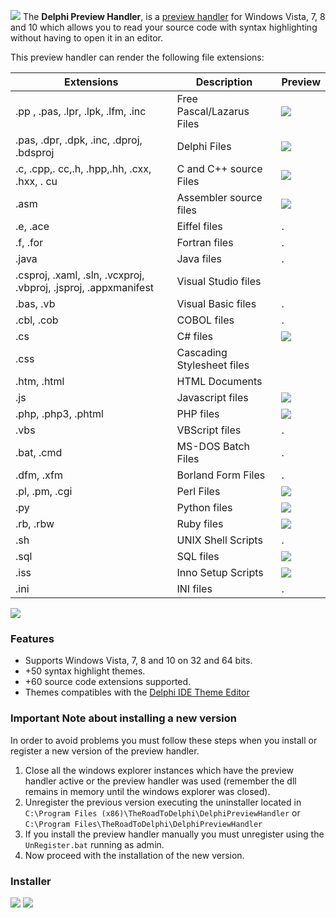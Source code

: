 ![](https://dl.dropboxusercontent.com/u/12733424/github/delphi-preview-handler/logo.png)
The **Delphi Preview Handler**, is a [preview handler](http://msdn.microsoft.com/en-us/magazine/cc163487.aspx) 
for Windows Vista, 7, 8 and 10 which allows you to read your source code with syntax highlighting 
without having to open it in an editor.

This preview handler can render the following file extensions:

Extensions | Description| Preview
------------ | ------------- | -------------
.pp , .pas, .lpr, .lpk, .lfm, .inc | Free Pascal/Lazarus Files | [![](https://dl.dropboxusercontent.com/u/12733424/Blog/Delphi%20Preview%20Handler/Images/fpc-Sample%20Files.png)](https://dl.dropboxusercontent.com/u/12733424/Blog/Delphi%20Preview%20Handler/Images/fpc-Sample%20Files.png)
.pas, .dpr, .dpk, .inc, .dproj, .bdsproj  | Delphi  Files | [![](https://dl.dropboxusercontent.com/u/12733424/Blog/Delphi%20Preview%20Handler/Images/Delphi-Sample%20Files.png)](https://dl.dropboxusercontent.com/u/12733424/Blog/Delphi%20Preview%20Handler/Images/Delphi-Sample%20Files.png)
.c, .cpp,. cc,.h, .hpp,.hh, .cxx, .hxx, . cu | C and C++ source Files | [![](https://dl.dropboxusercontent.com/u/12733424/Blog/Delphi%20Preview%20Handler/Images/c-Sample%20Files.png)](https://dl.dropboxusercontent.com/u/12733424/Blog/Delphi%20Preview%20Handler/Images/c-Sample%20Files.png)
.asm | Assembler source files | [![](https://dl.dropboxusercontent.com/u/12733424/Blog/Delphi%20Preview%20Handler/Images/Asm-Sample%20Files.png)](https://dl.dropboxusercontent.com/u/12733424/Blog/Delphi%20Preview%20Handler/Images/Asm-Sample%20Files.png)
.e, .ace | Eiffel files | .
.f, .for | Fortran files | .
.java | Java files | .
 .csproj, .xaml, .sln, .vcxproj, .vbproj, .jsproj, .appxmanifest | Visual Studio files |
.bas, .vb | Visual Basic files | .
.cbl, .cob | COBOL files | .
.cs | C# files | [![](https://dl.dropboxusercontent.com/u/12733424/Blog/Delphi%20Preview%20Handler/Images/cs-Sample%20Files.png)](https://dl.dropboxusercontent.com/u/12733424/Blog/Delphi%20Preview%20Handler/Images/cs-Sample%20Files.png)
.css | Cascading Stylesheet files |
.htm, .html | HTML Documents |
.js | Javascript files | [![](https://dl.dropboxusercontent.com/u/12733424/Blog/Delphi%20Preview%20Handler/Images/JScript-Sample%20Files.png)](https://dl.dropboxusercontent.com/u/12733424/Blog/Delphi%20Preview%20Handler/Images/JScript-Sample%20Files.png)
.php, .php3, .phtml | PHP files | [![](https://dl.dropboxusercontent.com/u/12733424/Blog/Delphi%20Preview%20Handler/Images/php-Sample%20Files.png)](https://dl.dropboxusercontent.com/u/12733424/Blog/Delphi%20Preview%20Handler/Images/php-Sample%20Files.png)
.vbs | VBScript files | .
.bat, .cmd | MS-DOS Batch Files | .
.dfm, .xfm | Borland Form Files | .
.pl, .pm, .cgi | Perl Files | [![](https://dl.dropboxusercontent.com/u/12733424/Blog/Delphi%20Preview%20Handler/Images/perl-Sample%20Files.png)](https://dl.dropboxusercontent.com/u/12733424/Blog/Delphi%20Preview%20Handler/Images/perl-Sample%20Files.png)
.py | Python files | [![](https://dl.dropboxusercontent.com/u/12733424/Blog/Delphi%20Preview%20Handler/Images/python-Sample%20Files.png)](https://dl.dropboxusercontent.com/u/12733424/Blog/Delphi%20Preview%20Handler/Images/python-Sample%20Files.png)
.rb, .rbw | Ruby files | [![](https://dl.dropboxusercontent.com/u/12733424/Blog/Delphi%20Preview%20Handler/Images/ruby-Sample%20Files.png)](https://dl.dropboxusercontent.com/u/12733424/Blog/Delphi%20Preview%20Handler/Images/ruby-Sample%20Files.png)
.sh | UNIX Shell Scripts | .
.sql | SQL files | [![](https://dl.dropboxusercontent.com/u/12733424/Blog/Delphi%20Preview%20Handler/Images/sql-Sample%20Files.png)](https://dl.dropboxusercontent.com/u/12733424/Blog/Delphi%20Preview%20Handler/Images/sql-Sample%20Files.png)
.iss | Inno Setup Scripts | [![](https://dl.dropboxusercontent.com/u/12733424/Blog/Delphi%20Preview%20Handler/Images/Inno-Sample%20Files.png)](https://dl.dropboxusercontent.com/u/12733424/Blog/Delphi%20Preview%20Handler/Images/Inno-Sample%20Files.png)
.ini | INI files | .



[![](https://dl.dropboxusercontent.com/u/12733424/Images/followrruz.png)](https://twitter.com/RRUZ)

### Features ###
* Supports Windows Vista, 7, 8 and 10 on 32 and 64 bits.
* +50 syntax highlight themes.
* +60 source code extensions supported.
* Themes compatibles with the [Delphi IDE Theme Editor](https://github.com/RRUZ/delphi-ide-theme-editor)


### Important Note about installing a new version ###
In order to avoid problems you must follow these steps when you install or register a new 
version of the preview handler.

  1. Close all the windows explorer instances which have the preview handler active or the
     preview handler was used (remember the dll remains in memory until the windows explorer 
     was closed).
  2. Unregister the previous version executing the uninstaller located in 
     `C:\Program Files (x86)\TheRoadToDelphi\DelphiPreviewHandler` or 
     `C:\Program Files\TheRoadToDelphi\DelphiPreviewHandler`
  3. If you install the preview handler manually you must unregister using the `UnRegister.bat`
     running as admin.
  4. Now proceed with the installation of the new version.


### Installer ###

[![](https://dl.dropboxusercontent.com/u/12733424/github/buttons/DownloadSite1.png)](http://goo.gl/e3qqnr)
[![](https://dl.dropboxusercontent.com/u/12733424/github/buttons/DownloadSite2.png)](https://drive.google.com/file/d/0B7KzPH8HQCZNZkpQUHlWU1lCQVU/view?usp=sharing)
